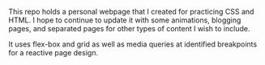 This repo holds a personal webpage that I created for practicing CSS and HTML. I hope to continue to update it with some animations, blogging pages, and separated pages for other types of content I wish to include.

It uses flex-box and grid as well as media queries at identified breakpoints for a reactive page design.

